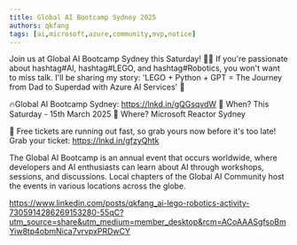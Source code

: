 ```yaml
---
title: Global AI Bootcamp Sydney 2025
authors: qkfang
tags: [ai,microsoft,azure,community,mvp,notice]
---
```



Join us at Global AI Bootcamp Sydney this Saturday! 🎤🤖 If you're passionate about hashtag#AI, hashtag#LEGO, and hashtag#Robotics, you won't want to miss talk. I'll be sharing my story: 'LEGO + Python + GPT = The Journey from Dad to Superdad with Azure AI Services' 🌟

🔥Global AI Bootcamp Sydney: https://lnkd.in/gQGsqvdW
📅 When? This Saturday - 15th March 2025
📍 Where? Microsoft Reactor Sydney

🎫 Free tickets are running out fast, so grab yours now before it's too late!
Grab your ticket: https://lnkd.in/gfzyQhtk

The Global AI Bootcamp is an annual event that occurs worldwide, where developers and AI enthusiasts can learn about AI through workshops, sessions, and discussions. Local chapters of the Global AI Community host the events in various locations across the globe.


https://www.linkedin.com/posts/qkfang_ai-lego-robotics-activity-7305914286269153280-55qC?utm_source=share&utm_medium=member_desktop&rcm=ACoAAASgfsoBmYiw8tp4obmNica7vrvpxPRDwCY


